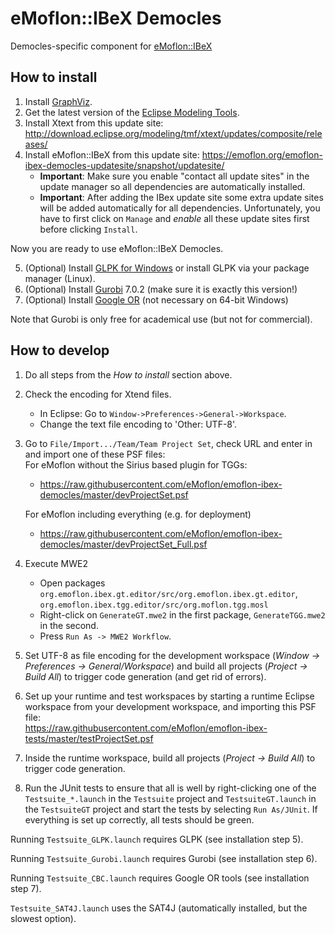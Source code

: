# eMoflon::IBeX Democles
Democles-specific component for [eMoflon::IBeX](https://github.com/eMoflon/emoflon-ibex)

## How to install
1. Install [GraphViz](http://www.graphviz.org/download/).
2. Get the latest version of the [Eclipse Modeling Tools](https://www.eclipse.org/downloads/packages/).
3. Install Xtext from this update site:
	http://download.eclipse.org/modeling/tmf/xtext/updates/composite/releases/
4. Install eMoflon::IBeX from this update site:
	https://emoflon.org/emoflon-ibex-democles-updatesite/snapshot/updatesite/
    - **Important**: Make sure you enable "contact all update sites" in the update manager
		so all dependencies are automatically installed.
    - **Important**: After adding the IBex update site some extra update sites
		will be added automatically for all dependencies.
		Unfortunately, you have to first click on `Manage` and *enable* all these update sites first
		before clicking `Install`.

Now you are ready to use eMoflon::IBeX Democles.

5. (Optional) Install [GLPK for Windows](https://sourceforge.net/projects/winglpk/)
	or install GLPK via your package manager (Linux).
6. (Optional) Install [Gurobi](http://www.gurobi.com/downloads/gurobi-optimizer) 7.0.2
	(make sure it is exactly this version!)
7. (Optional) Install [Google OR](https://developers.google.com/optimization/introduction/installing/binary) (not necessary on 64-bit Windows)

Note that Gurobi is only free for academical use (but not for commercial).

## How to develop
1. Do all steps from the *How to install* section above.
2. Check the encoding for Xtend files.
    - In Eclipse: Go to ```Window->Preferences->General->Workspace```.
    - Change the text file encoding to 'Other: UTF-8'.
3. Go to ```File/Import.../Team/Team Project Set```, check URL and enter in and import one of these PSF files:<br/>
   For eMoflon without the Sirius based plugin for TGGs:	<br/>
	- https://raw.githubusercontent.com/eMoflon/emoflon-ibex-democles/master/devProjectSet.psf <br/>
	
   For eMoflon including everything (e.g. for deployment)
   	- https://raw.githubusercontent.com/eMoflon/emoflon-ibex-democles/master/devProjectSet_Full.psf <br/>
4. Execute MWE2
    - Open packages ```org.emoflon.ibex.gt.editor/src/org.emoflon.ibex.gt.editor```, ```org.emoflon.ibex.tgg.editor/src/org.moflon.tgg.mosl```
    - Right-click on ```GenerateGT.mwe2``` in the first package, ```GenerateTGG.mwe2``` in the second.
    - Press ```Run As -> MWE2 Workflow```.
5. Set UTF-8 as file encoding for the development workspace (*Window &rarr; Preferences &rarr; General/Workspace*) and build all projects (*Project &rarr; Build All*) to trigger code generation (and get rid of errors).
6. Set up your runtime and test workspaces by starting a runtime Eclipse workspace
	from your development workspace, and importing this PSF file:<br/>
	https://raw.githubusercontent.com/eMoflon/emoflon-ibex-tests/master/testProjectSet.psf
7. Inside the runtime workspace, build all projects (*Project &rarr; Build All*) to trigger code generation.
8. Run the JUnit tests to ensure that all is well by right-clicking
	one of the ```Testsuite_*.launch``` in the ```Testsuite``` project
	and ```TestsuiteGT.launch``` in the ```TestsuiteGT``` project
	and start the tests by selecting ```Run As/JUnit```.
	If everything is set up correctly, all tests should be green.

Running ```Testsuite_GLPK.launch``` requires GLPK (see installation step 5).
	
Running ```Testsuite_Gurobi.launch``` requires Gurobi (see installation step 6).

Running ```Testsuite_CBC.launch``` requires Google OR tools (see installation step 7).

```Testsuite_SAT4J.launch``` uses the SAT4J (automatically installed, but the slowest option).  
